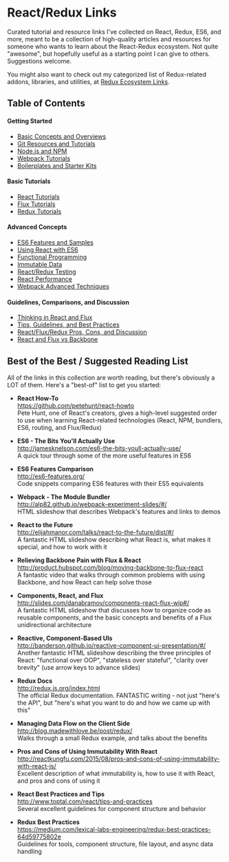 # React/Redux Links
Curated tutorial and resource links I've collected on React, Redux, ES6, and more, meant to be a collection of high-quality articles and resources for someone who wants to learn about the React-Redux ecosystem.  Not quite "awesome", but hopefully useful as a starting point I can give to others.  Suggestions welcome.

You might also want to check out my categorized list of Redux-related addons, libraries, and utilities, at [Redux Ecosystem Links](https://github.com/markerikson/redux-ecosystem-links).


## Table of Contents

#### Getting Started
- [Basic Concepts and Overviews](basic-concepts.md)
- [Git Resources and Tutorials](git-resources.md)
- [Node.js and NPM](node-js-and-npm.md)
- [Webpack Tutorials](webpack-tutorials.md)
- [Boilerplates and Starter Kits](boilerplates-and-starter-kits.md)

#### Basic Tutorials
- [React Tutorials](react-tutorials.md)
- [Flux Tutorials](flux-tutorials.md)
- [Redux Tutorials](redux-tutorials.md)

#### Advanced Concepts
- [ES6 Features and Samples](es6-features.md)
- [Using React with ES6](using-react-with-es6.md)
- [Functional Programming](functional-programming.md)
- [Immutable Data](immutable-data.md)
- [React/Redux Testing](react-redux-testing.md)
- [React Performance](react-performance.md)
- [Webpack Advanced Techniques](webpack-advanced-techniques.md)


#### Guidelines, Comparisons, and Discussion
- [Thinking in React and Flux](thinking-in-react-and-flux.md)
- [Tips, Guidelines, and Best Practices](tips-and-best-practices.md)
- [React/Flux/Redux Pros, Cons, and Discussion](pros-cons-discussion.md)
- [React and Flux vs Backbone](react-vs-backbone.md)




## Best of the Best / Suggested Reading List

All of the links in this collection are worth reading, but there's obviously a LOT of them.  Here's a "best-of" list to get you started:

- **React How-To**  
  https://github.com/petehunt/react-howto  
  Pete Hunt, one of React's creators, gives a high-level suggested order to use when learning React-related technologies (React, NPM, bundlers, ES6, routing, and Flux/Redux)

- **ES6 - The Bits You'll Actually Use**  
  http://jamesknelson.com/es6-the-bits-youll-actually-use/  
  A quick tour through some of the more useful features in ES6

- **ES6 Features Comparison**  
  http://es6-features.org/  
  Code snippets comparing ES6 features with their ES5 equivalents

- **Webpack - The Module Bundler**  
  http://alp82.github.io/webpack-experiment-slides/#/  
  HTML slideshow that describes Webpack's features and links to demos

- **React to the Future**  
  http://elijahmanor.com/talks/react-to-the-future/dist/#/  
  A fantastic HTML slideshow describing what React is, what makes it special, and how to work with it

- **Relieving Backbone Pain with Flux & React**  
  http://product.hubspot.com/blog/moving-backbone-to-flux-react  
  A fantastic video that walks through common problems with using Backbone, and how React can help solve those

- **Components, React, and Flux**  
  http://slides.com/danabramov/components-react-flux-wip#/  
  A fantastic HTML slideshow that discusses how to organize code as reusable components, and the basic concepts and benefits of a Flux unidirectional architecture

- **Reactive, Component-Based UIs**  
  http://banderson.github.io/reactive-component-ui-presentation/#/  
  Another fantastic HTML slideshow describing the three principles of React: "functional over OOP", "stateless over stateful", "clarity over brevity" (use arrow keys to advance slides)

- **Redux Docs**  
  http://redux.js.org/index.html  
  The official Redux documentation. FANTASTIC writing - not just "here's the API", but "here's what you want to do and how we came up with this"

- **Managing Data Flow on the Client Side**  
  http://blog.madewithlove.be/post/redux/  
  Walks through a small Redux example, and talks about the benefits

- **Pros and Cons of Using Immutability With React**  
  http://reactkungfu.com/2015/08/pros-and-cons-of-using-immutability-with-react-js/  
  Excellent description of what immutability is, how to use it with React, and pros and cons of using it

- **React Best Practices and Tips**  
  http://www.toptal.com/react/tips-and-practices  
  Several excellent guidelines for component structure and behavior

- **Redux Best Practices**  
  https://medium.com/lexical-labs-engineering/redux-best-practices-64d59775802e  
  Guidelines for tools, component structure, file layout, and async data handling

